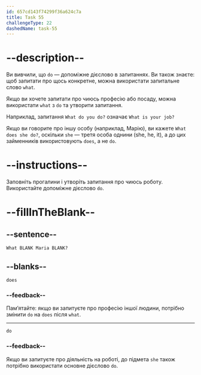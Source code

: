 ```yaml
---
id: 657cd143f74299f36a624c7a
title: Task 55
challengeType: 22
dashedName: task-55
---
```


# --description--

Ви вивчили, що `do` — допоміжне дієслово в запитаннях. Ви також знаєте: щоб запитати про щось конкретне, можна використати запитальне слово `what`.

Якщо ви хочете запитати про чиюсь професію або посаду, можна використати `what` з `do` та утворити запитання.

Наприклад, запитання `What do you do?` означає `What is your job?`

Якщо ви говорите про іншу особу (наприклад, Марію), ви кажете `What does she do?`, оскільки `she` — третя особа однини (she, he, it), а до цих займенників використовують `does`, а не `do`.

# --instructions--

Заповніть прогалини і утворіть запитання про чиюсь роботу. Використайте допоміжне дієслово `do`.

# --fillInTheBlank--

## --sentence--

`What BLANK Maria BLANK?`

## --blanks--

`does`

### --feedback--

Пам’ятайте: якщо ви запитуєте про професію іншої людини, потрібно змінити `do` на `does` після `what`.

---

`do`

### --feedback--

Якщо ви запитуєте про діяльність на роботі, до підмета `she` також потрібно використати основне дієслово `do`.
